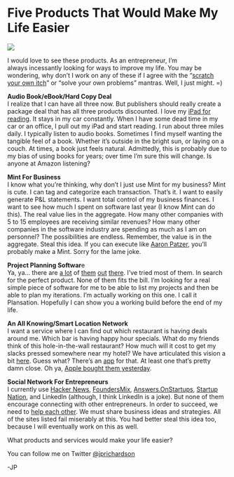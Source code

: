 <!--
id: 557907890
link: http://techneur.com/post/557907890/five-products-life-easier
slug: five-products-life-easier
date: Thu Apr 29 2010 02:29:00 GMT-0500 (CDT)
publish: 2010-04-029
tags: 
-->


Five Products That Would Make My Life Easier
============================================

![](http://media.tumblr.com/tumblr_l1mn8fh9By1qzbc4f.jpg)

I would love to see these products. As an entrepreneur, I’m
always incessantly looking for ways to improve my life. You may be
wondering, why don’t I work on any of these if I agree with the
“[scratch your own itch](http://techneur.com/post/550060849/rework)” or
“solve your own problems” mantras. Well, I just might. =)

**Audio Book/eBook/Hard Copy Deal**\
I realize that I can have all three now. But publishers should really
create a package deal that has all three products discounted. I love my
[iPad for
reading](http://techneur.com/post/519935580/ipad-smart-monkey). It stays
in my car constantly. When I have some dead time in my car or an office,
I pull out my iPad and start reading. I run about three miles daily. I
typically listen to audio books. Sometimes I find myself wanting the
tangible feel of a book. Whether it’s outside in the bright sun, or
laying on a couch. At times, a book just feels natural. Admittedly, this
is probably due to my bias of using books for years; over time I’m sure
this will change. Is anyone at Amazon listening?

**Mint For Business**\
I know what you’re thinking, why don’t I just use Mint for my business?
Mint is cute. I can tag and categorize each transaction. That’s it. I
want to easily generate P&L statements. I want total control of my
business finances. I want to see how much I spent on software last year
(I know Mint can do this). The real value lies in the aggregate. How
many other companies with 5 to 15 employees are receiving similar
revenues? How many other companies in the software industry are spending
as much as I am on personnel? The possibilities are endless. Remember,
the value is in the aggregate. Steal this idea. If you can execute like
[Aaron Patzer](http://en.wikipedia.org/wiki/Aaron_Patzer), you’ll
probably make a Mint. Sorry for the lame joke.

**Project Planning Softwar**e\
Ya, ya… there are [a lot](http://basecamphq.com/) of
[them](http://office.microsoft.com/en-us/project/default.aspx)
[out](http://www.scrumd.com/) [there](http://agilezen.com/). I’ve tried
most of them. In search for the perfect product. None of them fits the
bill. I’m looking for a real simple piece of software for me to be able
to list my projects and then be able to plan my iterations. I’m actually
working on this one. I call it Plansation. Hopefully I can show you a
working build before the end of my life.

**An All Knowing/Smart Location Network**\
I want a service where I can find out which restaurant is having deals
around me. Which bar is having happy hour specials. What do my friends
think of this hole-in-the-wall restaurant? How much will it cost to get
my slacks pressed somewhere near my hotel? We have articulated this
vision a bit [here](http://reflect7.com/vision). Guess what? There’s an
[app](http://siri.com/) for that. At least one that’s pretty damn close.
Oh ya, [Apple bought them
yesterday](http://techcrunch.com/2010/04/28/apple-buys-virtual-personal-assistant-startup-siri/). 

**Social Network For Entrepreneurs**\
I currently use [Hacker News](http://news.ycombinator.com),
[FoundersMix](http://foundersmix.com),
[Answers.OnStartups](http://answers.onstartups.com), [Startup
Nation](http://startupnation.com), and LinkedIn (although, I think
LinkedIn is a joke). But none of them encourage connecting with other
entrepreneurs. In order to succeed, we need to [help each
other](http://techneur.com/post/532671751/finest-way-to-succeed). We
must share business ideas and strategies. All of the sites listed
fail miserably at this. You had better steal this idea too, because I
will eventually work on this as well.

What products and services would make your life easier?

You can follow me on
Twitter [@jprichardson](http://twitter.com/jprichardson)

-JP

